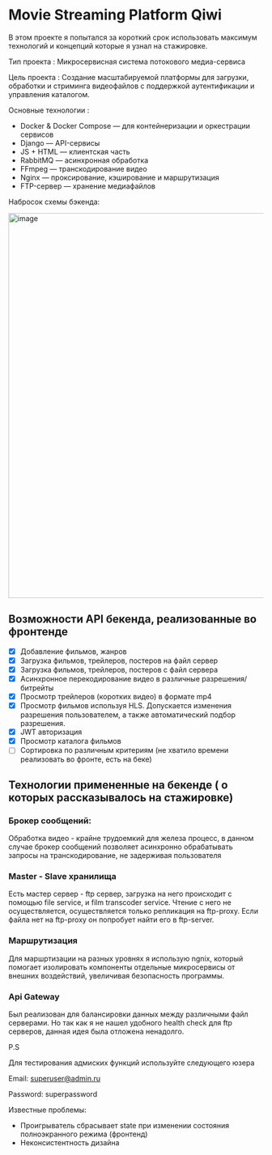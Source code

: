 # Movie Streaming Platform Qiwi

В этом проекте я попытался за короткий срок использовать максимум технологий и концепций которые я узнал на стажировке.

Тип проекта : Микросервисная система потокового медиа-сервиса

Цель проекта : Создание масштабируемой платформы для загрузки, обработки и стриминга видеофайлов с поддержкой аутентификации и управления каталогом.

Основные технологии :

* Docker & Docker Compose — для контейнеризации и оркестрации сервисов
* Django — API-сервисы
* JS + HTML — клиентская часть
* RabbitMQ — асинхронная обработка
* FFmpeg — транскодирование видео
* Nginx — проксирование, кэширование и маршрутизация
* FTP-сервер — хранение медиафайлов

Набросок схемы бэкенда:


<img width="851" height="761" alt="image" src="https://github.com/user-attachments/assets/39b3dc14-f67d-428e-afc3-2e964bd36099" />


## Возможности API бекенда, реализованные во фронтенде

 - [x] Добавление фильмов, жанров
 - [x] Загрузка фильмов, трейлеров, постеров на файл сервер
 - [x] Загрузка фильмов, трейлеров, постеров с файл сервера
 - [x] Асинхронное перекодирование видео в различные разрешения/битрейты
 - [x] Просмотр трейлеров (коротких видео) в формате mp4
 - [x] Просмотр фильмов используя HLS. Допускается изменения разрешения пользователем, а также автоматический подбор разрешения.
 - [x] JWT авторизация 
 - [x] Просмотр каталога фильмов
 - [ ]  Сортировка по различным критериям (не хватило времени реализовать во фронте, есть на беке)

## Технологии примененные на бекенде ( о которых рассказывалось на стажировке)
### Брокер сообщений:
Обработка видео - крайне трудоемкий для железа процесс, в данном случае брокер сообщений позволяет асинхронно обрабатывать запросы на транскодирование, не задерживая пользователя

### Master - Slave хранилища
Есть мастер сервер  - ftp сервер, загрузка на него происходит с помощью file service, и  film transcoder service. Чтение с него не осуществляется, осуществляется только репликация на ftp-proxy. Если файла нет на ftp-proxy он попробует найти его в ftp-server.

### Маршрутизация
Для маршртизации на разных уровнях я использую ngnix, который помогает изолировать компоненты отдельные микросервисы от внешних воздействий, увеличивая безопасность программы.

### Api Gateway
Был реализован для балансировки данных между различными файл серверами. Но так как я не нашел удобного health check для ftp серверов, данная идея была отложена ненадолго.

P.S

Для тестирования адмиских функций используйте следующего юзера

Email: superuser@admin.ru

Password: superpassword

Известные проблемы:
* Проигрыватель сбрасывает state при изменении состояния полноэкранного режима (фронтенд)
* Неконсистентность дизайна




